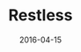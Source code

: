 ---
title: "Restless"
date: "2016-04-15"
intro: >-
  Here is some text.

  Here is some more.
category: "tech"
tags:
  - programming
  - stuff
  - other
scope:
  - Branding
  - Graphic Design
stack:
  - Photoshop
  - Illustrator
---